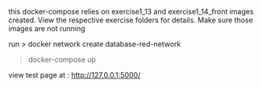 this docker-compose relies on exercise1_13 and exercise1_14_front images created. View the respective exercise folders for details.
Make sure those images are not running

run > docker network create database-red-network
> docker-compose up

view test page at : http://127.0.0.1:5000/ 
